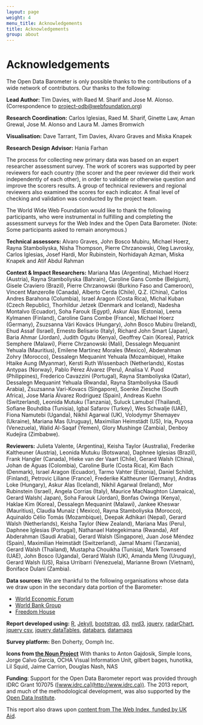 ```yaml
---
layout: page
weight: 4
menu_title: Acknowledgements
title: Acknowledgements
group: about
---
```


# Acknowledgements 

<span class="lead">The Open Data Barometer is only possible thanks to the contributions of a wide network of contributors. Our thanks to the following:</span>

**Lead Author:** Tim Davies, with Raed M. Sharif and Jose M. Alonso. (Correspondence to [project-odb@webfoundation.org](mailto:project-odb@webfoundation.org))

**Research Coordination:** Carlos Iglesias, Raed M. Sharif, Ginette Law, Aman Grewal, Jose M. Alonso and Laura M. James Bromwich

**Visualisation:** Dave Tarrant, Tim Davies, Alvaro Graves and Miska Knapek

**Research Design Advisor:** Hania Farhan

The process for collecting new primary data was based on an expert researcher assessment survey. The work of scorers was supported by peer reviewers for each country (the scorer and the peer reviewer did their work independently of each other), in order to validate or otherwise question and improve the scorers results. A group of technical reviewers and regional reviewers also examined the scores for each indicator.  A final level of checking and validation was conducted by the project team.

The World Wide Web Foundation would like to thank the following participants, who were instrumental in fulfilling and completing the assessment surveys for the Web Index and the Open Data Barometer. (Note: Some participants asked to remain anonymous.)

**Technical assessors:** Alvaro Graves, John Bosco Mubiru, Michael Hoerz, Rayna Stamboliyska, Nisha Thompson, Pierre Chrzanowski, Oleg Lavrosky, Carlos Iglesias, Josef Hardi, Mor Rubinstein, Norhidayah Azman, Miska Knapek and Atif Abdul Rahman

**Context & Impact Researchers:** Mariana Mas (Argentina), Michael Hoerz (Austria), Rayna Stamboliyska (Bahrain), Caroline Gans Combe (Belgium), Gisele Craviero (Brazil), Pierre Chrzanowski (Burkino Faso and Cameroon), Vincent Manzerolle (Canada), Alberto Cerda (Chile), Q.Z. (China), Carlos Andres Barahona (Columbia), Israel Aragon (Costa Rica), Michal Kuban (Czech Republic), Thorhildur Jetzek (Denmark and Iceland), Nadesha Montalvo (Ecuador), Soha Farouk (Egypt), Askur Alas (Estonia), Leena Kylmanen (Finland), Caroline Gans Combe (France), Michael Hoerz (Germany), Zsuzsanna Vári Kovács (Hungary), John Bosco Mubiru (Ireland), Ehud Assaf (Israel), Ernesto Belisario (Italy), Richard John Smart (Japan), Baria Ahmar (Jordan), Judith Ogutu (Kenya), Geoffrey Cain (Korea), Patrick Semphere (Malawi), Pierre Chrzanowski (Mali), Dessalegn Mequanint Yehuala (Mauritius), Emilene Martinez Morales (Mexico), Abderahman Zohry (Morocco), Dessalegn Mequanint Yehuala (Mozambique), Htaike Htaike Aung (Myanmar), Kersti Ruth Wissenbach (Netherlands), Kostas Antypas (Norway), Pablo Pérez Álvarez (Peru), Analisa V. Puod (Philippines), Frederico Cavazzini (Portugal), Rayna Stamboliyska (Qatar), Dessalegn Mequanint Yehuala (Rwanda), Rayna Stamboliyska (Saudi Arabia), Zsuzsanna Vari-Kovacs (Singapore), Soenke Ziesche (South Africa), Jose María Álvarez Rodriguez (Spain), Andreas Kuehn (Switzerland), Leonida Mutuku (Tanzania), Suluck Lamubol (Thailand), Sofiane Bouhdiba (Tunisia), Igbal Safarov (Turkey), Wes Schwalje (UAE), Fiona Namutebi (Uganda), Nikhil Agarwal (UK), Volodymyr Shemayev (Ukraine), Mariana Mas (Uruguay), Maximilian Heimstädt (US), Iria, Puyosa (Venezuela), Walid Al-Saqaf (Yemen), Glory Mushinge (Zambia), Denboy Kudejira (Zimbabwe).

**Reviewers:** Julieta Valente, (Argentina), Keisha Taylor (Australia), Frederike Kaltheuner (Austria), Leonida Mutuku (Botswana), Daphnee Iglesias (Brazil), Frank Hangler (Canada), Hieke van der Vaart (Chile), Gerard Walsh (China), Johan de Aguas (Colombia), Caroline Burle (Costa Rica), Kim Bach (Denmark), Israel Aragon (Ecuador), Tarmo Vahter (Estonia), Daniel Schildt, (Finland), Petrovic Liliane (France), Frederike Kaltheuner (Germany), Andras Loke (Hungary), Askur Alas (Iceland), Nikhil Agarwal (Ireland), Mor Rubinstein (Israel), Angela Corrias (Italy), Maurice MacNaughton (Jamaica), Gerard Walsh( Japan), Soha Farouk (Jordan), Bonfas Owinga (Kenya), Haklae Kim (Korea), Dessalegn Mequanint (Malawi), Jankee Kheswar (Mauritius), Claudia Munaiz ( Mexico), Rayna Stamboliyska (Morocco), Aquinaldo Célio Tomás (Mozambique), Deepak Adhikari (Nepal), Gerard Walsh (Netherlands), Keisha Taylor (New Zealand), Mariana Mas (Peru), Daphnee Iglesias (Portugal), Nathanael Hategekimana (Rwanda), Atif Abderahman (Saudi Arabia), Gerard Walsh (Singapore), Juan José Méndez (Spain), Maximilian Heimstädt (Switzerland), Jamal Msami (Tanzania), Gerard Walsh (Thailand), Mustapha Chouikha (Tunisia), Mark Townsend (UAE), John Bosco (Uganda), Gerard Walsh  (UK), Amanda Meng (Uruguay), Gerard Walsh (US), Raisa Urribarri (Venezuela), Marianne Brown (Vietnam), Boniface Dulani (Zambia).

**Data sources:** We are thankful to the following organisations whose data we draw upon in the secondary data portion of the Barometer:

* [World Economic Forum](http://www.weforum.org/reports)
* [World Bank Group](http://data.worldbank.org/)
* [Freedom House](http://www.freedomhouse.org/report/freedom-world-aggregate-and-subcategory-scores)

**Report developed using:** [R](http://www.rstudio.com/), [Jekyll](http://jekyllrb.com/), [bootstrap](http://getbootstrap.com), [d3](http://d3js.org/), [nvd3](http://nvd3.org/), [jquery](https://jquery.com/), [radarChart](https://github.com/alangrafu/radar-chart-d3), [jquery csv](https://code.google.com/p/jquery-csv/), [jquery dataTables](http://www.datatables.net/), [databars](https://github.com/ts-3156/databar), [datamaps](https://datamaps.github.io)

**Survey platform:** Ben Doherty, Oomph Inc.

**Icons from [the Noun Project](http://thenounproject.com/)** With thanks to Anton Gajdosik, Simple Icons, Jorge Calvo García,  OCHA Visual Information Unit, gilbert bages, hunotika, Lil Squid, Jaime Carrion, Douglas Nash, NAS

**Funding**: Support for the Open Data Barometer report was provided through IDRC Grant 107075 ([www.idrc.ca](http://www.idrc.ca)). The 2013 report, and much of the methodological development, was also supported by the [Open Data Institute](http://www.theodi.org).

This report also draws upon [content from The Web Index, funded by UK Aid](http://thewebindex.org/about/#acknowledgments).

